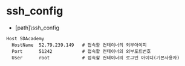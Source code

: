 # ssh_config 

- [path]\ssh_config
```
Host SDAcademy 
  HostName  52.79.239.149   # 접속할 컨테이너의 외부아이피
  Port      51242           # 접속할 컨테이너의 외부포트번호
  User      root            # 접속할 컨테이너의 로그인 아이디(기본사용자)
```

